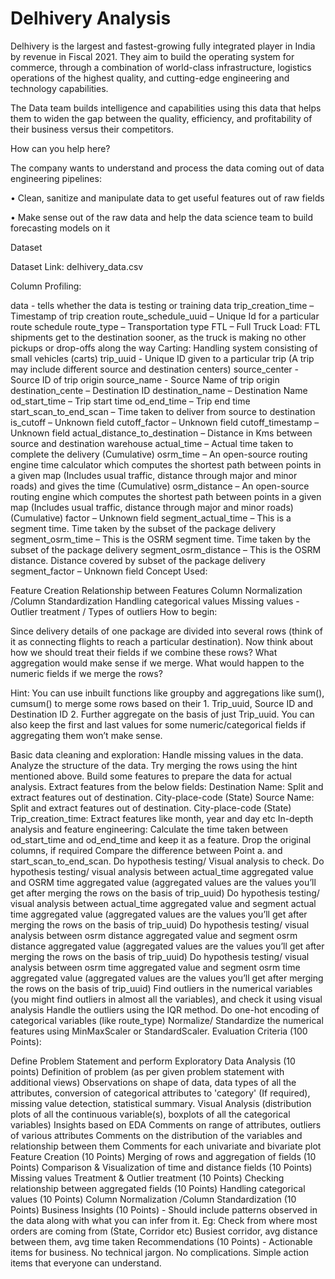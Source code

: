 # Delhivery Analysis

Delhivery is the largest and fastest-growing fully integrated player in India by revenue in Fiscal 2021. They aim to build the operating system for commerce, through a combination of world-class infrastructure, logistics operations of the highest quality, and cutting-edge engineering and technology capabilities.

The Data team builds intelligence and capabilities using this data that helps them to widen the gap between the quality, efficiency, and profitability of their business versus their competitors.

How can you help here?

The company wants to understand and process the data coming out of data engineering pipelines:

• Clean, sanitize and manipulate data to get useful features out of raw fields

• Make sense out of the raw data and help the data science team to build forecasting models on it

Dataset

Dataset Link: delhivery_data.csv

Column Profiling:

data - tells whether the data is testing or training data
trip_creation_time – Timestamp of trip creation
route_schedule_uuid – Unique Id for a particular route schedule
route_type – Transportation type
FTL – Full Truck Load: FTL shipments get to the destination sooner, as the truck is making no other pickups or drop-offs along the way
Carting: Handling system consisting of small vehicles (carts)
trip_uuid - Unique ID given to a particular trip (A trip may include different source and destination centers)
source_center - Source ID of trip origin
source_name - Source Name of trip origin
destination_cente – Destination ID
destination_name – Destination Name
od_start_time – Trip start time
od_end_time – Trip end time
start_scan_to_end_scan – Time taken to deliver from source to destination
is_cutoff – Unknown field
cutoff_factor – Unknown field
cutoff_timestamp – Unknown field
actual_distance_to_destination – Distance in Kms between source and destination warehouse
actual_time – Actual time taken to complete the delivery (Cumulative)
osrm_time – An open-source routing engine time calculator which computes the shortest path between points in a given map (Includes usual traffic, distance through major and minor roads) and gives the time (Cumulative)
osrm_distance – An open-source routing engine which computes the shortest path between points in a given map (Includes usual traffic, distance through major and minor roads) (Cumulative)
factor – Unknown field
segment_actual_time – This is a segment time. Time taken by the subset of the package delivery
segment_osrm_time – This is the OSRM segment time. Time taken by the subset of the package delivery
segment_osrm_distance – This is the OSRM distance. Distance covered by subset of the package delivery
segment_factor – Unknown field
Concept Used:

Feature Creation
Relationship between Features
Column Normalization /Column Standardization
Handling categorical values
Missing values - Outlier treatment / Types of outliers
How to begin:

Since delivery details of one package are divided into several rows (think of it as connecting flights to reach a particular destination). Now think about how we should treat their fields if we combine these rows? What aggregation would make sense if we merge. What would happen to the numeric fields if we merge the rows?

Hint: You can use inbuilt functions like groupby and aggregations like sum(), cumsum() to merge some rows based on their 1. Trip_uuid, Source ID and Destination ID 2. Further aggregate on the basis of just Trip_uuid. You can also keep the first and last values for some numeric/categorical fields if aggregating them won’t make sense.

Basic data cleaning and exploration:
Handle missing values in the data.
Analyze the structure of the data.
Try merging the rows using the hint mentioned above.
Build some features to prepare the data for actual analysis. Extract features from the below fields:
Destination Name: Split and extract features out of destination. City-place-code (State)
Source Name: Split and extract features out of destination. City-place-code (State)
Trip_creation_time: Extract features like month, year and day etc
In-depth analysis and feature engineering:
Calculate the time taken between od_start_time and od_end_time and keep it as a feature. Drop the original columns, if required
Compare the difference between Point a. and start_scan_to_end_scan. Do hypothesis testing/ Visual analysis to check.
Do hypothesis testing/ visual analysis between actual_time aggregated value and OSRM time aggregated value (aggregated values are the values you’ll get after merging the rows on the basis of trip_uuid)
Do hypothesis testing/ visual analysis between actual_time aggregated value and segment actual time aggregated value (aggregated values are the values you’ll get after merging the rows on the basis of trip_uuid)
Do hypothesis testing/ visual analysis between osrm distance aggregated value and segment osrm distance aggregated value (aggregated values are the values you’ll get after merging the rows on the basis of trip_uuid)
Do hypothesis testing/ visual analysis between osrm time aggregated value and segment osrm time aggregated value (aggregated values are the values you’ll get after merging the rows on the basis of trip_uuid)
Find outliers in the numerical variables (you might find outliers in almost all the variables), and check it using visual analysis
Handle the outliers using the IQR method.
Do one-hot encoding of categorical variables (like route_type)
Normalize/ Standardize the numerical features using MinMaxScaler or StandardScaler.
Evaluation Criteria (100 Points):

Define Problem Statement and perform Exploratory Data Analysis (10 points)
Definition of problem (as per given problem statement with additional views)
Observations on shape of data, data types of all the attributes, conversion of categorical attributes to 'category' (If required), missing value detection, statistical summary.
Visual Analysis (distribution plots of all the continuous variable(s), boxplots of all the categorical variables)
Insights based on EDA
Comments on range of attributes, outliers of various attributes
Comments on the distribution of the variables and relationship between them
Comments for each univariate and bivariate plot
Feature Creation (10 Points)
Merging of rows and aggregation of fields (10 Points)
Comparison & Visualization of time and distance fields (10 Points)
Missing values Treatment & Outlier treatment (10 Points)
Checking relationship between aggregated fields (10 Points)
Handling categorical values (10 Points)
Column Normalization /Column Standardization (10 Points)
Business Insights (10 Points) - Should include patterns observed in the data along with what you can infer from it. Eg:
Check from where most orders are coming from (State, Corridor etc)
Busiest corridor, avg distance between them, avg time taken
Recommendations (10 Points) - Actionable items for business. No technical jargon. No complications. Simple action items that everyone can understand.